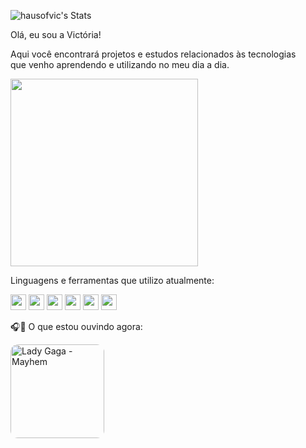 ![hausofvic's Stats](https://github-readme-stats.vercel.app/api?username=hausofvic&theme=great-gatsby&show_icons=true&hide_border=true&count_private=false)

Olá, eu sou a Victória!

Aqui você encontrará projetos e estudos relacionados às tecnologias <br>que venho aprendendo 
e utilizando no meu dia a dia.

<img src="https://media1.tenor.com/m/y4Ie8h0H-TwAAAAd/cat-typing.gif" width="300"/>


Linguagens e ferramentas que utilizo atualmente:

<img loading="lazy" src="https://cdn.jsdelivr.net/gh/devicons/devicon@latest/icons/php/php-plain.svg" width="25" height="25"/> <img loading="lazy" src="https://cdn.jsdelivr.net/gh/devicons/devicon@latest/icons/java/java-plain-wordmark.svg" width="25" height="25" /> <img loading="lazy" src="https://cdn.jsdelivr.net/gh/devicons/devicon@latest/icons/javascript/javascript-original.svg" width="25" height="25"/> 
<img loading="lazy" src="https://cdn.jsdelivr.net/gh/devicons/devicon@latest/icons/postgresql/postgresql-original.svg"  width="25" height="25"/> <img loading="lazy" src="https://cdn.jsdelivr.net/gh/devicons/devicon@latest/icons/mysql/mysql-original.svg" width="25" height="25" /> 
<img loading="lazy" src="https://cdn.jsdelivr.net/gh/devicons/devicon@latest/icons/github/github-original.svg" width="25" height="25" />



🎧🖤 O que estou ouvindo agora:

<a href="https://open.spotify.com/intl-pt/album/2MHUaRi9OCyTN02SoyRRBJ?si=QcyeewYxRWy7eKVFm0xpsQ" target="_blank">
    <img src="https://capricho.abril.com.br/wp-content/uploads/2025/03/lady-gaga-mayhem.png?w=1000" alt="Lady Gaga - Mayhem" width="150" style="border-radius: 12px;">
</a>


